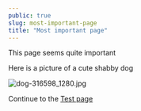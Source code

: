 ```yaml
---
public: true
slug: most-important-page
title: "Most important page"
---
```


This page seems quite important

Here is a picture of a cute shabby dog

![dog-316598_1280.jpg](/assets/graph/dog-316598_1280_1690970151376_0.jpg)

Continue to the [Test page](/graph/test-page)
